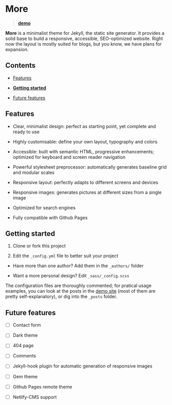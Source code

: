 # More

> [**demo**](https://wu-mng.github.io/more/)

**More** is a minimalist theme for Jekyll, the static site generator. It provides a solid base to build a responsive, accessible, SEO-optimized website. Right now the layout is mostly suited for blogs, but you know, we have plans for expansion.

## Contents

- [Features](#features)

- [**Getting started**](#getting-started)

- [Future features](#future-features)

## Features

- Clear, minimalist design: perfect as starting point, yet complete and ready to use

- Highly customisable: define your own layout, typography and colors

- Accessible: built with semantic HTML, progressive enhancements; optimized for keyboard and screen reader navigation

- Powerful stylesheet preprocessor: automatically generates baseline grid and modular scales

- Responsive layout: perfectly adapts to different screens and devices

- Responsive images: generates pictures at different sizes from a single image 

- Optimized for search engines

- Fully compatible with Github Pages

## Getting started

1. Clone or fork this project

2. Edit the `_config.yml` file to better suit your project 
- Have more than one author? Add them in the `_authors/` folder

- Want a more personal design?  Edit `_sass/_config.scss`

The configuration files are thoroughly commented; for pratical usage examples, you can look at the posts in the [demo site](https://wu-mng.github.io/more/) (most of them are pretty self-explanatory), or dig into the `_posts` folder.

## Future features

- [ ] Contact form

- [ ] Dark theme

- [ ] 404 page

- [ ] Comments

- [ ] Jekyll-hook plugin for automatic generation of responsive images 

- [ ] Gem theme

- [ ] Github Pages remote theme

- [ ] Netlify-CMS support
